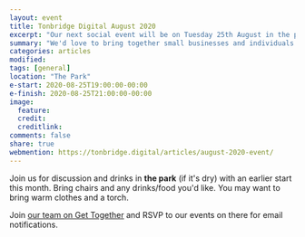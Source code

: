 ```yaml
---
layout: event
title: Tonbridge Digital August 2020
excerpt: "Our next social event will be on Tuesday 25th August in the park"
summary: "We'd love to bring together small businesses and individuals throughout Tonbridge looking to chat about all aspects of their digital strategy. Whether you're working in technology, the Web or a complete novice/outsider looking for advice then please come along."
categories: articles
modified:
tags: [general]
location: "The Park"
e-start: 2020-08-25T19:00:00-00:00
e-finish: 2020-08-25T21:00:00-00:00
image:
  feature:
  credit:
  creditlink:
comments: false
share: true
webmention: https://tonbridge.digital/articles/august-2020-event/
---
```

Join us for discussion and drinks in **the park** (if it's dry) with an earlier start this month. Bring chairs and any drinks/food you'd like. You may want to bring warm clothes and a torch.

Join [our team on Get Together](https://gettogether.community/tonbridge-digital/) and RSVP to our events on there for email notifications.

